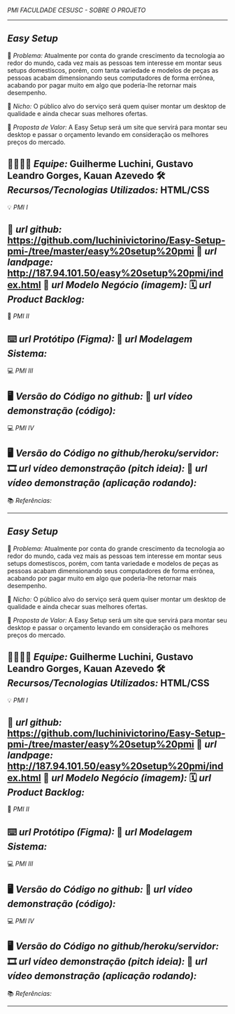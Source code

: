 *PMI FACULDADE CESUSC - SOBRE O PROJETO* 

-------------------
*Easy Setup* 
-------------------
🙁 _*Problema:*_ Atualmente por conta do grande crescimento da tecnologia ao redor do mundo, cada vez mais as pessoas tem interesse em montar seus setups domestiscos,
porém, com tanta variedade e modelos de peças as pessoas acabam dimensionando seus computadores de forma errônea, acabando por pagar muito em algo que poderia-lhe retornar
mais desempenho.

🙂 _*Nicho:*_ O público alvo do serviço será quem quiser montar um desktop de qualidade e ainda checar suas melhores ofertas.

🎁 _*Proposta de Valor:*_ A Easy Setup será um site que servirá para montar seu desktop e passar o orçamento levando em consideração os melhores preços do mercado.

🧑‍💻👩‍💻 _*Equipe:*_ Guilherme Luchini, Gustavo Leandro Gorges, Kauan Azevedo
🛠️ _*Recursos/Tecnologias Utilizados:*_ HTML/CSS
-------------------
💡 *PMI I*

🔗 _*url github:*_ https://github.com/luchinivictorino/Easy-Setup-pmi-/tree/master/easy%20setup%20pmi
🛬 _*url landpage:*_ http://187.94.101.50/easy%20setup%20pmi/index.html
🤝 _*url Modelo Negócio (imagem):*_
🗓️ _*url Product Backlog:*_
-------------------
📲 *PMI II*

⌨️ _*url Protótipo (Figma):*_
📝 _*url Modelagem Sistema:*_
-------------------
💻 *PMI III*

🖥️ _*Versão do Código no github:*_
🎥 _*url vídeo demonstração (código):*_
-------------------
💻 *PMI IV*

🖥️ _*Versão do Código no github/heroku/servidor:*_
🎞️ _*url vídeo demonstração (pitch ideia):*_
🎥 _*url vídeo demonstração (aplicação rodando):*_
-------------------
📚 *Referências:*

--------------------------------------
*Easy Setup* 
-------------------
🙁 _*Problema:*_ Atualmente por conta do grande crescimento da tecnologia ao redor do mundo, cada vez mais as pessoas tem interesse em montar seus setups domestiscos,
porém, com tanta variedade e modelos de peças as pessoas acabam dimensionando seus computadores de forma errônea, acabando por pagar muito em algo que poderia-lhe retornar
mais desempenho.

🙂 _*Nicho:*_ O público alvo do serviço será quem quiser montar um desktop de qualidade e ainda checar suas melhores ofertas.

🎁 _*Proposta de Valor:*_ A Easy Setup será um site que servirá para montar seu desktop e passar o orçamento levando em consideração os melhores preços do mercado.

🧑‍💻👩‍💻 _*Equipe:*_ Guilherme Luchini, Gustavo Leandro Gorges, Kauan Azevedo
🛠️ _*Recursos/Tecnologias Utilizados:*_ HTML/CSS
-------------------
💡 *PMI I*

🔗 _*url github:*_ https://github.com/luchinivictorino/Easy-Setup-pmi-/tree/master/easy%20setup%20pmi
🛬 _*url landpage:*_ http://187.94.101.50/easy%20setup%20pmi/index.html
🤝 _*url Modelo Negócio (imagem):*_
🗓️ _*url Product Backlog:*_
-------------------
📲 *PMI II*

⌨️ _*url Protótipo (Figma):*_
📝 _*url Modelagem Sistema:*_
-------------------
💻 *PMI III*

🖥️ _*Versão do Código no github:*_
🎥 _*url vídeo demonstração (código):*_
-------------------
💻 *PMI IV*

🖥️ _*Versão do Código no github/heroku/servidor:*_
🎞️ _*url vídeo demonstração (pitch ideia):*_
🎥 _*url vídeo demonstração (aplicação rodando):*_
-------------------
📚 *Referências:*

-------------------